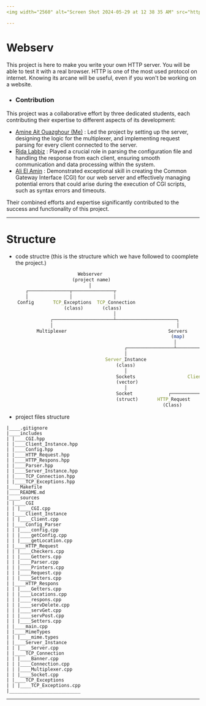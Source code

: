 ```yaml
---
<img width="2560" alt="Screen Shot 2024-05-29 at 12 38 35 AM" src="https://github.com/amaitou/Webserv/assets/49293816/2536f0da-303e-4011-94e1-d40281d78089">

---
```


# Webserv
This project is here to make you write your own HTTP server. You will be able to test it with a real browser. HTTP is one of the most used protocol on internet. Knowing its arcane will be useful, even if you won't be working on a website.

- ### Contribution

This project was a collaborative effort by three dedicated students, each contributing their expertise to different aspects of its development:

- [Amine Ait Ouazghour (Me)](https://www.linkedin.com/in/amaitou/) : Led the project by setting up the server, designing the logic for the multiplexer, and implementing request parsing for every client connected to the server.
- [Rida Labbiz](https://www.linkedin.com/in/rida-labbiz-320b661b8/) : Played a crucial role in parsing the configuration file and handling the response from each client, ensuring smooth communication and data processing within the system.
- [Ali El Amin](https://www.linkedin.com/in/el-amine-ali-0650b1181/) : Demonstrated exceptional skill in creating the Common Gateway Interface (CGI) for our web server and effectively managing potential errors that could arise during the execution of CGI scripts, such as syntax errors and timeouts.


Their combined efforts and expertise significantly contributed to the success and functionality of this project.

---

# Structure

- code structre (this is the structure which we have followed to coomplete the project.)
```mathematica
                          Webserver
                        (project name)
                              │
       ┌───────────────┬───────────────┬
       │               │               │
    Config       TCP_Exceptions  TCP_Connection
                     (class)       (class)
                                       │
                ┌──────────────────────┴──────────────────────┐
                │                                             │
           Multiplexer                                     Servers
                                                         	(map)
                                                             │
                                           ┌─────────────────┴────────────┐
                                           │                              │
                              		Server_Instance                    Clients
                                   		(class)                          (map)
                                           │                              │
                                        Sockets                   Client_Instance
                                        (vector)                       (class)
                                           │                              │
                                        Socket             ┌─────────────┴─────────────┐
                                        (struct)       HTTP_Request           	HTTP_Response
                                                         (Class)                  (Class)
```

- project files structure

```
|____.gitignore
|____includes
| |____CGI.hpp
| |____Client_Instance.hpp
| |____Config.hpp
| |____HTTP_Request.hpp
| |____HTTP_Respons.hpp
| |____Parser.hpp
| |____Server_Instance.hpp
| |____TCP_Connection.hpp
| |____TCP_Exceptions.hpp
|____Makefile
|____README.md
|____sources
| |____CGI
| | |____CGI.cpp
| |____Client_Instance
| | |____Client.cpp
| |____Config_Parser
| | |____config.cpp
| | |____getConfig.cpp
| | |____getLocation.cpp
| |____HTTP_Request
| | |____Checkers.cpp
| | |____Getters.cpp
| | |____Parser.cpp
| | |____Printers.cpp
| | |____Request.cpp
| | |____Setters.cpp
| |____HTTP_Respons
| | |____Getters.cpp
| | |____Locations.cpp
| | |____respons.cpp
| | |____servDelete.cpp
| | |____servGet.cpp
| | |____servPost.cpp
| | |____Setters.cpp
| |____main.cpp
| |____MimeTypes
| | |____mime.types
| |____Server_Instance
| | |____Server.cpp
| |____TCP_Connection
| | |____Banner.cpp
| | |____Connection.cpp
| | |____Multiplexer.cpp
| | |____Socket.cpp
| |____TCP_Exceptions
| | |____TCP_Exceptions.cpp
|__________________________
```
---
